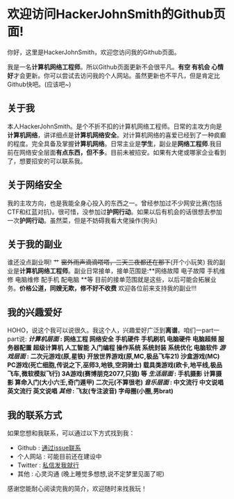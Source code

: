 # 欢迎访问HackerJohnSmith的Github页面!

你好，这里是HackerJohnSmith，欢迎您访问我的Github页面。

我是一名**计算机网络工程师**。所以Github页面更新不会很平凡。**有空 有机会 心情好**才会更新。你可以尝试去访问我的个人网站。虽然更新也不平凡，但是肯定比Github快吧。(应该吧~)

## 关于我

本人HackerJohnSmith。是个不折不扣的计算机网络工程师。日常的主攻方向是**计算机网络**，讲详细点是**计算机网络安全**。对计算机网络的喜爱已经到了一种疯癫的程度。完全具备及掌握**计算机网络**。日常主业是**学生**，副业是**网络工程师**.我目前在网络安全层面**有点东西，但不多**。目前未被招安。如果有大佬或哪家企业看到了，想要招安的可以联系我。

## 关于网络安全

我的主攻方向，也是我能全身心投入的东西之一。曾经参加过不少网安比赛(包括CTF和红蓝对抗)。很可惜，没参加过**护网行动**。如果以后有机会的话很想去参加一次**护网行动**。虽然菜，但是不妨碍我看大佬操作(狗头)

## 关于我的副业

谁还没点副业啊!	艹 
~~窗外雨声滴滴嗒嗒，三天三夜都还在那下~~(开个小玩笑)
我的副业是**计算机网络工程师**。副业日常接单，接单范围是:**网络故障 电子故障 手机维修 电脑维修 配手机 配电脑 **等
目前的接单范围就是这些，以后可能会拓展业务。**价格公道，同嫂无欺，修不好不收费** 欢迎各位前来支持我的副业!!!

## 我的兴趣爱好

HOHO，说这个我可以说很久。我这个人，兴趣爱好广泛到**离谱**。咱们一part一part说:
***计算机层面* : 网络工程 网络安全 手机硬件 手机刷机 电脑硬件 电脑超频 服务器配置 超级计算机 人工智能 入门编程 操作系统 系统封装 系统优化 电脑软件
*游戏层面*  : 二次元游戏(原,星铁)	开放世界游戏(原,MC,极品飞车21) 沙盒游戏(MC) PC游戏(死亡细胞,传说之下,巫师3,地铁,空洞骑士) 载具类游戏(欧卡,地平线,极品飞车,微软模拟飞行)  3A游戏(赛博朋克2077,只狼) 等
*生活层面* : 手机摄影 计算摄影 算命入门(大小六壬,奇门遁甲) 二次元(不算很老)
*音乐层面* :  中文流行 中文说唱 英文流行 英文说唱
*其他* : 飞友(专注波音) 字母圈(小圈,男brat)**

## 我的联系方式

如果您想和我联系，可以通过以下方式找到我：

- Github :  [通过issue联系](https://github.com/Hacker-JohnSmith)
- 个人网站 : 可能目前还在建设中
- Twitter : [私信发我就行](https://twitter.com/johnsmithh22772?t=PhS-XDm6ACwXLFvqAIRM4Q&s=09)
- 其他 : 心灵沟通 (晚上睡觉多想想,说不定梦里见面了呢)

感谢您能耐心阅读完我的简介，欢迎随时来找我玩！